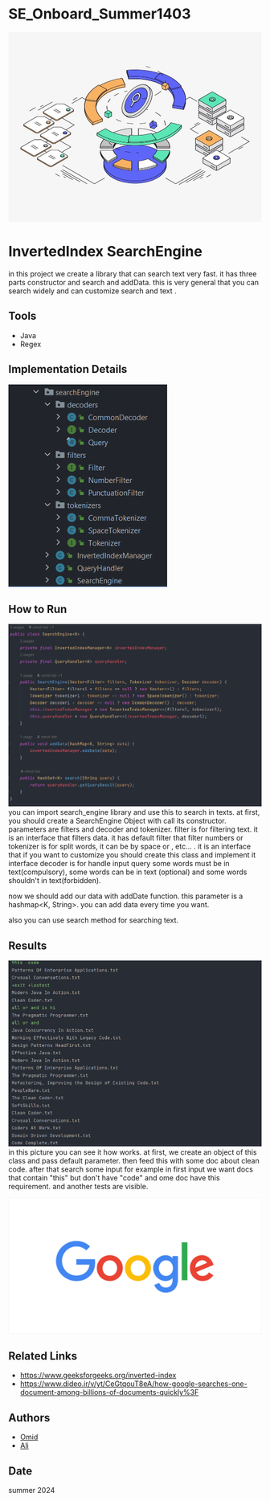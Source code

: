 # SE_Onboard_Summer1403
![LOGO](src/main/resources/image/phase01-search-3a6eddc1050ad21a189a2906f151a5fa.jpeg)
# InvertedIndex SearchEngine
in this project we create a library that can search text very fast.
it has three parts
constructor and search and addData.
this is very general that you can search widely and can customize search and text .

## Tools
- Java
- Regex


## Implementation Details
![LOGO](src/main/resources/image/schema.png)



## How to Run
![LOGO](src/main/resources/image/class.png)
you can import search_engine library and use this to search in texts. at first, you should create a SearchEngine Object with call its constructor.
parameters are filters and decoder and tokenizer.
filter is for filtering text. it is an interface that filters data. it has default filter that filter numbers or 
tokenizer is for split words, it can be by space or , etc... . it is an interface that if you want to customize you should create this class and implement it interface 
decoder is for handle input query
some words must be in text(compulsory), some words can be in text (optional) and some words shouldn't in text(forbidden).

now we should add our data with addDate function. this parameter is a hashmap<K, String>.
you can add data every time you want.

also you can use search method for searching text.


## Results
![LOGO](src/main/resources/image/test.png)
in this picture you can see it how works.
at first, we create an object of this class and pass default parameter.
then feed this with some doc about clean code.
after that search some input for example in first input we want docs that contain "this" but don't have "code" and ome doc have this requirement.
and another tests are visible.


![LOGO](src/main/resources/image/phase01-google-05a4745de38c4a4ba898bce1375e6ddc.gif)



## Related Links
 - https://www.geeksforgeeks.org/inverted-index
 - https://www.dideo.ir/v/yt/CeGtqouT8eA/how-google-searches-one-document-among-billions-of-documents-quickly%3F

## Authors
- [Omid](https://github.com/omid-hdr)
- [Ali](https://github.com/Ali-Sadeghi-Gh)

## Date
summer 2024
